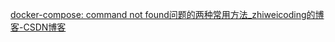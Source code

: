 [docker-compose: command not found问题的两种常用方法\_zhiweicoding的博客-CSDN博客](https://blog.csdn.net/sinat_17358633/article/details/128764036)